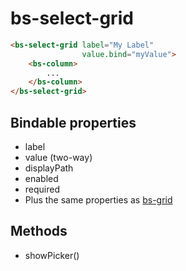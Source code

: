 # bs-select-grid

```html
<bs-select-grid label="My Label"
                value.bind="myValue">
    <bs-column>
        ...
    </bs-column>
</bs-select-grid>
```

## Bindable properties

- label
- value (two-way)
- displayPath
- enabled
- required
- Plus the same properties as [bs-grid](bs-grid.md)

## Methods

- showPicker()